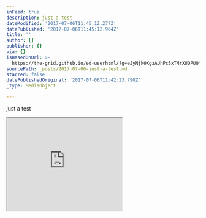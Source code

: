 ```yaml
---
inFeed: true
description: just a test
dateModified: '2017-07-06T11:45:12.277Z'
datePublished: '2017-07-06T11:45:12.964Z'
title: ''
author: []
publisher: {}
via: {}
isBasedOnUrl: >-
  https://the-grid.github.io/ed-userhtml/?g=eJyNjk0KgzAUhPc5xTMrXUQPUONVJOaHpmpeSF9KRXr3hkqhlC7KbIb5Bmb6q04-EtAWreRk79Rd1E0dKR9YXwnBXA6aPAaYklUzZhrRjS6p1dYN25l3UBPGdkGtXrVKwts3sLNP1p6TdSDBoM6rDfQFTuxRJEQZ7o4PxU1oNsCwoDKS_7jAB5z_KD0BwF5Rvg
sourcePath: _posts/2017-07-06-just-a-test.md
starred: false
datePublishedOriginal: '2017-07-06T11:42:23.790Z'
_type: MediaObject

---
```

just a test

<iframe src="https://the-grid.github.io/ed-userhtml/?g=eJyNVduKHDcQfZ-vKO-TDb3jD4jXEHKBQGICgbyaGql6phy11KvLsMbk33Mk9W1DHsI-rKYlVZ06dU7pQzJR50z56yxPD1le8vsvfOf-9eHj6cObx8fTWLzJGjxdovBfoeTPYfw8Rp7k7bvTt5OO9DaH-eyC4XbszROt63f07XTcO9-ijPRENpgyic__2vju9Df-Hh-R-H3HgNUl2K8UvAtsnx7-A8LDx19DlIl0TmVCZBciJc2EzTyQCT6JyZJLJLY6azLqryRO85m-Fy_sSa6SMqf2kWzRgdhQiJ6jUELk-YZVjkx8pt9CvOirqFmcK4k8WBpIMt0R1KOoRNhFProXN5fMWWiUWKsu05k-8QSWLiHWg16ei5BOs0SrCOH1csPhclXONEYAVueQ_BcPPHYPg6Tt-x_4CEh3dg7ROJpCE5eoqVXCxWRwsqBJRpxgq2YUcPAJuOvlK35nmWac_FJSDhuHlPiqGTBbfnCV6SbeRgTJJC-gpKUitYR_pdIoOuLEUFcL0A4H3LhhzVKv_h5ZEk5QVm_UFqycXiSGnme5ZfXqNSWdBvLQVyw5IqTTa3G8RDvTj8GLafuODVCwgcQSe6AomqZgwWrSemCga-S7WiZUV1pZGekiBasBOVPiATlNxd1gNEI30ocD1UspTsL5dPoTKtJLcbjGtYfJYcO0DD9EyGviF52AbCO2K7ZCXrZqN9DQnrW4HNWopF5Q7_Kdo5Ya6uohx4KmDU0Sa0WgDgmCZYd7S-G4WdKMhoBD2eXUpP2MI-RKRYmguFTYdqExSFlEvTcHsHbxMbZ2JaC1jUC4yulzgbzvepcI12wyryE73AMInlX8oVh08Uw_ZUWAo8tMiVVbXcQDzeBEIh-F09kcoXY0oUkNPdkE1gpFQKsL-i6fqo7N_7WNdOjiwsuqpN3ZjaB4C74KbfU_2rihql2cTIgw9Jl-LvBclUSTFonXqQVYe7ZIrceBY5HnpqZquxtxd5HabWYdMhwGx6i-Fo8q9M5Va8eKm9p7zKHSfGhe526ZApxBXBfiPrraSMIwGcU1IicIK2zmQzXNPL3DR2zcN6QMryZPCvCP0Vys1pk27apZSL84BvJce0L6ivpu9J2UY7a1qZvFVu_3ApfJIWWd43Nxd8Wc37Xf2tNUsVit_l4fA_X7m7EMuWXmVVGXWD1Zy2ija3F0de0u0qqSTmG90UW9xZyhANQknaFujL2SRaSKA9HWJ6QNlTbw-iRcHoPWOXQ7uKpkWYdomynrVFvJWwfOyEYBSvuIX0tbXwzoFw9nBlsRpaLhGRT3yYF7XjcXr-aDfv7Hs_0PHPQaOg" height="244" style=""></iframe>